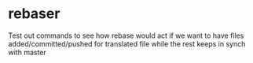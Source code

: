 # rebaser
Test out commands to see how rebase would act if we want to have files added/committed/pushed for translated file while the rest keeps in synch with master
